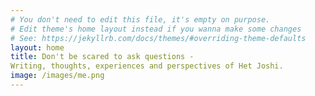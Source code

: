 ```yaml
---
# You don't need to edit this file, it's empty on purpose.
# Edit theme's home layout instead if you wanna make some changes
# See: https://jekyllrb.com/docs/themes/#overriding-theme-defaults
layout: home
title: Don't be scared to ask questions -
Writing, thoughts, experiences and perspectives of Het Joshi.
image: /images/me.png
---
```

